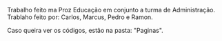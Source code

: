 Trabalho feito ma Proz Educação em conjunto a turma de Administração.
Trablaho feito por: Carlos, Marcus, Pedro e Ramon.

Caso queira ver os códigos, estão na pasta: "Paginas".
